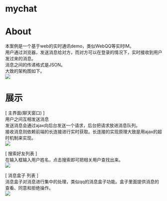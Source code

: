 # mychat
# About
  本案例是一个基于web的实时通讯demo，类似WebQQ等实时IM。<br/>
  用户通过浏览器，发送消息给对方，而对方可以在登录的情况下，实时接收到用户发过来的消息。<br/>
  消息之间的传递格式是JSON。<br/>
  大致的架构图如下。<br/>
  ![](https://github.com/lj654548718/mychat/blob/master/mychat-core/WebContent/resource/images/github/architecture.png)
# 展示
[ 主界面(聊天窗口) ]<br/>
用户之间互相发送消息<br/>
发送消息会通过ajax向后台发送一个请求，后台把请求放进消息队列。<br/>
接收消息则依赖前端的长连接进行实时获取。长连接的实现原理大致是用ajax的超时机制来实现。<br/>
![](https://github.com/lj654548718/mychat/blob/master/mychat-core/WebContent/resource/images/github/chat.png)

[ 搜索好友列表 ]<br/>
在输入框输入用户姓名，点击搜索即可把相关用户查找出来。<br/>
![](https://github.com/lj654548718/mychat/blob/master/mychat-core/WebContent/resource/images/github/friendlist.png)

[ 消息盒子 列表 ]<br/>
消息盒子对消息进行集中的处理，类似qq的消息盒子功能。盒子里面提供消息的查看、同意和拒绝操作。<br/>
![](https://github.com/lj654548718/mychat/blob/master/mychat-core/WebContent/resource/images/github/messageBox.png)
